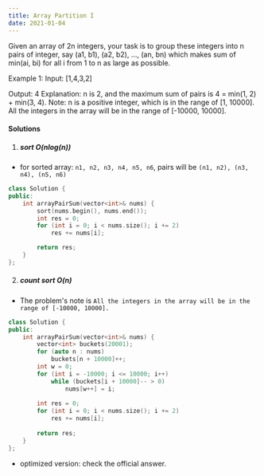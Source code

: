 ```yaml
---
title: Array Partition I
date: 2021-01-04
---
```

Given an array of 2n integers, your task is to group these integers into n pairs of integer, say (a1, b1), (a2, b2), ..., (an, bn) which makes sum of min(ai, bi) for all i from 1 to n as large as possible.

Example 1:
Input: [1,4,3,2]

Output: 4
Explanation: n is 2, and the maximum sum of pairs is 4 = min(1, 2) + min(3, 4).
Note:
n is a positive integer, which is in the range of [1, 10000].
All the integers in the array will be in the range of [-10000, 10000].

#### Solutions

1. ##### sort O(nlog(n))

- for sorted array: `n1, n2, n3, n4, n5, n6`, pairs will be `(n1, n2), (n3, n4), (n5, n6)`

```cpp
class Solution {
public:
    int arrayPairSum(vector<int>& nums) {
        sort(nums.begin(), nums.end());
        int res = 0;
        for (int i = 0; i < nums.size(); i += 2)
            res += nums[i];

        return res;
    }
};
```


2. ##### count sort O(n)

- The problem's note is `All the integers in the array will be in the range of [-10000, 10000].`

```cpp
class Solution {
public:
    int arrayPairSum(vector<int>& nums) {
        vector<int> buckets(20001);
        for (auto n : nums)
            buckets[n + 10000]++;
        int w = 0;
        for (int i = -10000; i <= 10000; i++)
            while (buckets[i + 10000]-- > 0)
                nums[w++] = i;
        
        int res = 0;
        for (int i = 0; i < nums.size(); i += 2)
            res += nums[i];
        
        return res;
    }
};
```

- optimized version: check the official answer.